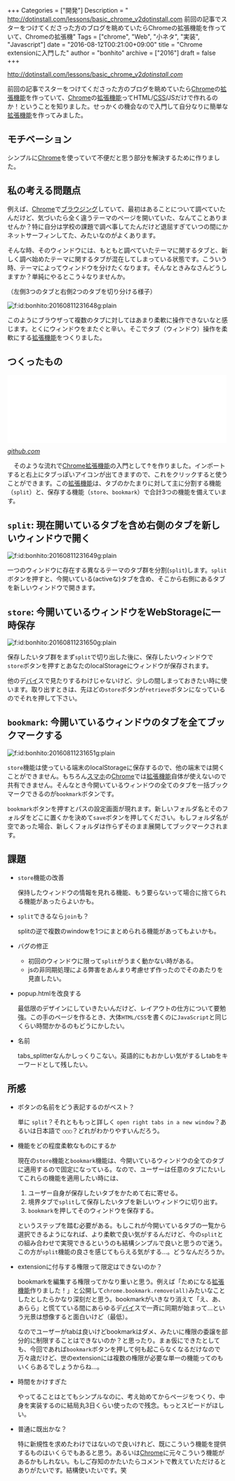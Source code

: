 +++
Categories = ["開発"]
Description = " http://dotinstall.com/lessons/basic_chrome_v2dotinstall.com  前回の記事でスターをつけてくださった方のブログを眺めていたらChromeの拡張機能を作っていて、Chromeの拡張機"
Tags = ["chrome", "Web", "小ネタ", "実装", "Javascript"]
date = "2016-08-12T00:21:00+09:00"
title = "Chrome extensionに入門した"
author = "bonhito"
archive = ["2016"]
draft = false
+++

<body>
<p><a href="http://dotinstall.com/lessons/basic_chrome_v2">http://dotinstall.com/lessons/basic_chrome_v2</a><cite class="hatena-citation"><a href="http://dotinstall.com/lessons/basic_chrome_v2">dotinstall.com</a></cite></p>

<p>前回の記事でスターをつけてくださった方のブログを眺めていたら<a class="keyword" href="http://d.hatena.ne.jp/keyword/Chrome">Chrome</a>の<a class="keyword" href="http://d.hatena.ne.jp/keyword/%B3%C8%C4%A5%B5%A1%C7%BD">拡張機能</a>を作っていて、<a class="keyword" href="http://d.hatena.ne.jp/keyword/Chrome">Chrome</a>の<a class="keyword" href="http://d.hatena.ne.jp/keyword/%B3%C8%C4%A5%B5%A1%C7%BD">拡張機能</a>ってHTML/<a class="keyword" href="http://d.hatena.ne.jp/keyword/CSS">CSS</a>/JSだけで作れるのか！ということを知りました。せっかくの機会なので入門して自分なりに簡単な<a class="keyword" href="http://d.hatena.ne.jp/keyword/%B3%C8%C4%A5%B5%A1%C7%BD">拡張機能</a>を作ってみました。</p>

<h2>モチベーション</h2>

<p>シンプルに<a class="keyword" href="http://d.hatena.ne.jp/keyword/Chrome">Chrome</a>を使っていて不便だと思う部分を解決するために作りました。</p>

<h2>私の考える問題点</h2>

<p>例えば、<a class="keyword" href="http://d.hatena.ne.jp/keyword/Chrome">Chrome</a>で<a class="keyword" href="http://d.hatena.ne.jp/keyword/%A5%D6%A5%E9%A5%A6%A5%B8%A5%F3%A5%B0">ブラウジング</a>していて、最初はあることについて調べていたんだけど、気づいたら全く違うテーマのページを開いていた、なんてことありませんか？特に自分は学校の課題で調べ事してたんだけど退屈すぎていつの間にかネットサーフィンしてた、みたいなのがよくあります。</p>

<p>そんな時、そのウィンドウには、もともと調べていたテーマに関するタブと、新しく調べ始めたテーマに関するタブが混在してしまっている状態です。こういう時、テーマによってウィンドウを分けたくなります。そんなときみなさんどうしますか？単純にやるとこう↓なりませんか。</p>

<p>（左側3つのタブと右側2つのタブを切り分ける様子）</p>

<p><span itemscope itemtype="http://schema.org/Photograph"><img src="https://cdn-ak.f.st-hatena.com/images/fotolife/b/bonhito/20160811/20160811231648.gif" alt="f:id:bonhito:20160811231648g:plain" title="f:id:bonhito:20160811231648g:plain" class="hatena-fotolife" itemprop="image"></span></p>

<p>このようにブラウザって複数のタブに対してはあまり柔軟に操作できないなと感じます。とくにウィンドウをまたぐと辛い。そこでタブ（ウィンドウ）操作を柔軟にする<a class="keyword" href="http://d.hatena.ne.jp/keyword/%B3%C8%C4%A5%B5%A1%C7%BD">拡張機能</a>をつくりました。
　</p>

<h2>つくったもの</h2>

<p><iframe src="//hatenablog-parts.com/embed?url=https%3A%2F%2Fgithub.com%2Fpiyo56%2Ftabs_splitter" title="piyo56/tabs_splitter" class="embed-card embed-webcard" scrolling="no" frameborder="0" style="display: block; width: 100%; height: 155px; max-width: 500px; margin: 10px 0px;"></iframe><cite class="hatena-citation"><a href="https://github.com/piyo56/tabs_splitter">github.com</a></cite></p>

<p>　そのような流れで<a class="keyword" href="http://d.hatena.ne.jp/keyword/Chrome">Chrome</a><a class="keyword" href="http://d.hatena.ne.jp/keyword/%B3%C8%C4%A5%B5%A1%C7%BD">拡張機能</a>の入門として↑を作りました。インポートすると右上にタブっぽいアイコンが出てきますので、これをクリックすると使うことができます。この<a class="keyword" href="http://d.hatena.ne.jp/keyword/%B3%C8%C4%A5%B5%A1%C7%BD">拡張機能</a>は、タブのかたまりに対して主に分割する機能（<code>split</code>）と、保存する機能（<code>store</code>、<code>bookmark</code>）で合計3つの機能を備えています。</p>

<h2>
<code>split</code>: 現在開いているタブを含め右側のタブを新しいウィンドウで開く</h2>

<p><span itemscope itemtype="http://schema.org/Photograph"><img src="https://cdn-ak.f.st-hatena.com/images/fotolife/b/bonhito/20160811/20160811231649.gif" alt="f:id:bonhito:20160811231649g:plain" title="f:id:bonhito:20160811231649g:plain" class="hatena-fotolife" itemprop="image"></span></p>

<p>一つのウィンドウに存在する異なるテーマのタブ群を分割(<code>split</code>)します。<code>split</code>ボタンを押すと、今開いている(activeな)タブを含め、そこから右側にあるタブを新しいウィンドウで開きます。</p>

<h2>
<code>store</code>: 今開いているウィンドウをWebStorageに一時保存</h2>

<p><span itemscope itemtype="http://schema.org/Photograph"><img src="https://cdn-ak.f.st-hatena.com/images/fotolife/b/bonhito/20160811/20160811231650.gif" alt="f:id:bonhito:20160811231650g:plain" title="f:id:bonhito:20160811231650g:plain" class="hatena-fotolife" itemprop="image"></span></p>

<p>保存したいタブ群をまず<code>split</code>で切り出した後に、保存したいウィンドウで<code>store</code>ボタンを押すとあなたのlocalStorageにウィンドウが保存されます。</p>

<p>他のデ<a class="keyword" href="http://d.hatena.ne.jp/keyword/%A5%D0%A5%A4">バイ</a>スで見たりするわけじゃないけど、少しの間しまっておきたい時に使います。取り出すときは、先ほどの<code>store</code>ボタンが<code>retrieve</code>ボタンになっているのでそれを押して下さい。</p>

<h2>
<code>bookmark</code>: 今開いているウィンドウのタブを全てブックマークする</h2>

<p><span itemscope itemtype="http://schema.org/Photograph"><img src="https://cdn-ak.f.st-hatena.com/images/fotolife/b/bonhito/20160811/20160811231651.gif" alt="f:id:bonhito:20160811231651g:plain" title="f:id:bonhito:20160811231651g:plain" class="hatena-fotolife" itemprop="image"></span></p>

<p><code>store</code>機能は使っている端末のlocalStorageに保存するので、他の端末では開くことができません。もちろん<a class="keyword" href="http://d.hatena.ne.jp/keyword/%A5%B9%A5%DE%A5%DB">スマホ</a>の<a class="keyword" href="http://d.hatena.ne.jp/keyword/Chrome">Chrome</a>では<a class="keyword" href="http://d.hatena.ne.jp/keyword/%B3%C8%C4%A5%B5%A1%C7%BD">拡張機能</a>自体が使えないので共有できません。そんなとき今開いているウィンドウの全てのタブを一括ブックマークできるのが<code>bookmark</code>ボタンです。</p>

<p><code>bookmark</code>ボタンを押すとパスの設定画面が現れます。新しいフォルダ名とそのフォルダをどこに置くかを決めて<code>save</code>ボタンを押してください。もしフォルダ名が空であった場合、新しくフォルダは作らずそのまま展開してブックマークされます。</p>

<h2>課題</h2>

<ul>
<li>
<p><code>store</code>機能の改善</p>

<p>  保持したウィンドウの情報を見れる機能、もう要らないって場合に捨てられる機能があったらよいかも。</p>
</li>
<li>
<p><code>split</code>できるなら<code>join</code>も？</p>

<p>  splitの逆で複数のwindowを1つにまとめられる機能があってもよいかも。</p>
</li>
<li>
<p>バグの修正</p>

<ul>
<li>初回のウィンドウに限って<code>split</code>がうまく動かない時がある。</li>
<li>jsの非同期処理による弊害をあんまり考慮せず作ったのでそのあたりを見直したい。</li>
</ul>
</li>
<li>
<p>popup.htmlを改良する</p>

<p>  最低限のデザインにしていきたいんだけど、レイアウトの仕方について要勉強。この手のページを作るとき、大体<code>HTML/CSS</code>を書くのに<code>JavaScript</code>と同じくらい時間かかるのもどうにかしたい。
  　</p>
</li>
<li>
<p>名前</p>

<p>  tabs_splitterなんかしっくりこない。英語的にもおかしい気がするしtabをキーワードとして残したい。</p>
</li>
</ul>


<h2>所感</h2>

<ul>
<li>
<p>ボタンの名前をどう表記するのがベスト？</p>

<p>  単に <code>split</code>？それとももっと詳しく <code>open right tabs in a new window</code>？あるいは日本語で <code>◯◯◯</code>？どれがわかりやすいんだろう。</p>
</li>
<li>
<p>機能をどの程度柔軟なものにするか</p>

<p>  現在の<code>store</code>機能と<code>bookmark</code>機能は、今開いているウィンドウの全てのタブに適用するので固定になっている。なので、ユーザーは任意のタブにたいしてこれらの機能を適用したい時には、</p>

<ol>
<li> ユーザー自身が保存したいタブをかためて右に寄せる。</li>
<li> 境界タブで<code>split</code>して保存したいタブを新しいウィンドウに切り出す。</li>
<li> <code>bookmark</code>を押してそのウィンドウを保存する。</li>
</ol>


<p>  というステップを踏む必要がある。もしこれが今開いているタブの一覧から選択できるようになれば、より柔軟で良い気がするんだけど、今の<code>split</code>との組み合わせで実現できるというのも結構シンプルで良いと思うので迷う。この方が<code>split</code>機能の良さを感じてもらえる気がする...。どうなんだろうか。</p>
</li>
<li>
<p>extensionに付与する権限って限定はできないのか？</p>

<p>  bookmarkを編集する権限ってかなり重いと思う。例えば「ためになる<a class="keyword" href="http://d.hatena.ne.jp/keyword/%B3%C8%C4%A5%B5%A1%C7%BD">拡張機能</a>作りました！」と公開して<code>chrome.bookmark.remove(all)</code>みたいなことしたとしたらかなり深刻だと思う。bookmarkがいきなり消えて「え、あ、あらら」と慌てている間にあらゆるデ<a class="keyword" href="http://d.hatena.ne.jp/keyword/%A5%D0%A5%A4">バイ</a>スで一斉に同期が始まって...という光景は想像すると面白いけど（最低）。</p>

<p>  なのでユーザーがtabは良いけどbookmarkはダメ、みたいに権限の委譲を部分的に制限することはできないのか？と思ったり。まぁ仮にできたとしても、今回であれば<code>bookmark</code>ボタンを押して何も起こらなくなるだけなので万々歳だけど、世のextensionには複数の権限が必要な単一の機能ってのもいくらあるでしょうからね…。</p>
</li>
<li>
<p>時間をかけすぎた</p>

<p>   やってることはとてもシンプルなのに、考え始めてからページをつくり、中身を実装するのに結局丸3日くらい使ったので残念。もっとスピードがほしい。</p>
</li>
<li>
<p>普通に既出かな？</p>

<p>  特に新規性を求めたわけではないので良いけれど、既にこういう機能を提供するものはいくらでもあると思う。あるいは<a class="keyword" href="http://d.hatena.ne.jp/keyword/Chrome">Chrome</a>に元々こういう機能があるかもしれない。もしご存知のかたいたらコメントで教えていただけるとありがたいです。結構使いたいです。笑</p>
</li>
</ul>

</body>
